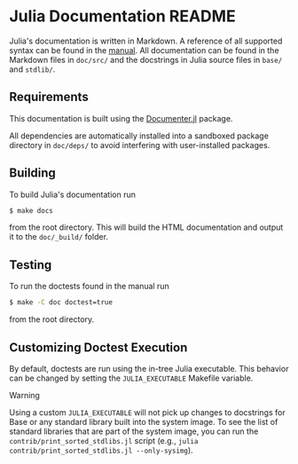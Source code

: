 # Julia Documentation README

Julia's documentation is written in Markdown. A reference of all supported syntax can be found in the [manual](https://docs.julialang.org/en/v1/stdlib/Markdown/). All documentation can be found in the Markdown files in `doc/src/` and the docstrings in Julia source files in `base/` and `stdlib/`.

## Requirements

This documentation is built using the [Documenter.jl](https://github.com/JuliaDocs/Documenter.jl) package.

All dependencies are automatically installed into a sandboxed package directory in `doc/deps/` to avoid interfering with user-installed packages.

## Building

To build Julia's documentation run

```sh
$ make docs
```

from the root directory. This will build the HTML documentation and output it to the `doc/_build/` folder.

## Testing

To run the doctests found in the manual run

```sh
$ make -C doc doctest=true
```

from the root directory.

## Customizing Doctest Execution

By default, doctests are run using the in-tree Julia executable.
This behavior can be changed by setting the `JULIA_EXECUTABLE` Makefile variable.

> [!WARNING]
> Using a custom `JULIA_EXECUTABLE` will not pick up changes to docstrings for Base or any standard library built into the system image. To see the list of standard libraries that are part of the system image, you can run the `contrib/print_sorted_stdlibs.jl` script (e.g., `julia contrib/print_sorted_stdlibs.jl --only-sysimg`).
